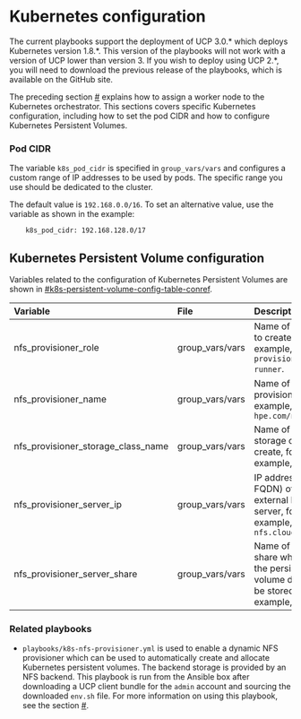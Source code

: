 # Kubernetes configuration

The current playbooks support the deployment of UCP 3.0.\* which deploys Kubernetes version 1.8.\*. This version of the playbooks will not work with a version of UCP lower than version 3. If you wish to deploy using UCP 2.\*, you will need to download the previous release of the playbooks, which is available on the GitHub site.

The preceding section [\#](#) explains how to assign a worker node to the Kubernetes orchestrator. This sections covers specific Kubernetes configuration, including how to set the pod CIDR and how to configure Kubernetes Persistent Volumes.

### Pod CIDR

The variable `k8s_pod_cidr` is specified in `group_vars/vars` and configures a custom range of IP addresses to be used by pods. The specific range you use should be dedicated to the cluster.

The default value is `192.168.0.0/16`. To set an alternative value, use the variable as shown in the example:

```
    k8s_pod_cidr: 192.168.128.0/17
```

## Kubernetes Persistent Volume configuration

Variables related to the configuration of Kubernetes Persistent Volumes are shown in [\#k8s-persistent-volume-config-table-conref](#k8s-persistent-volume-config-table-conref).

|Variable|File|Description|
|:-------|:---|:----------|
|nfs\_provisioner\_role|group\_vars/vars|Name of the role to create, for example, `nfs-provisioner-runner`.|
|nfs\_provisioner\_name|group\_vars/vars|Name of the provisioner, for example, `hpe.com/nfs`|
|nfs\_provisioner\_storage\_class\_name|group\_vars/vars|Name of the storage class to create, for example, `nfs`|
|nfs\_provisioner\_server\_ip|group\_vars/vars|IP address \(or FQDN\) of your external NFS server, for example, `hpe-nfs.cloudra.local`|
|nfs\_provisioner\_server\_share|group\_vars/vars|Name of the NFS share where all the persistent volume data will be stored, for example, `/k8s`|

### Related playbooks

-   `playbooks/k8s-nfs-provisioner.yml` is used to enable a dynamic NFS provisioner which can be used to automatically create and allocate Kubernetes persistent volumes. The backend storage is provided by an NFS backend. This playbook is run from the Ansible box after downloading a UCP client bundle for the `admin` account and sourcing the downloaded `env.sh` file. For more information on using this playbook, see the section [\#](#).
